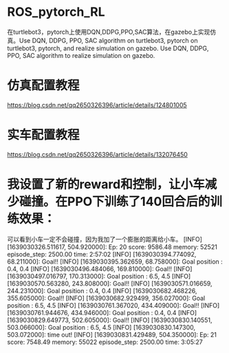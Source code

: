 # ROS_pytorch_RL
在turtlebot3，pytorch上使用DQN,DDPG,PPO,SAC算法，在gazebo上实现仿真。Use DQN, DDPG, PPO, SAC algorithm on turtlebot3, pytorch on turtlebot3, pytorch, and realize simulation on gazebo. Use DQN, DDPG, PPO, SAC algorithm to realize simulation on gazebo.
# 仿真配置教程
https://blog.csdn.net/qq2650326396/article/details/124801005
# 实车配置教程
https://blog.csdn.net/qq2650326396/article/details/132076450

# 我设置了新的reward和控制，让小车减少碰撞。在PPO下训练了140回合后的训练效果：
可以看到小车一定不会碰撞，因为我加了一个膨胀的距离给小车。 
[INFO] [1639030326.511617, 504.920000]: Ep: 20 score: 9586.48 memory: 52521 episode_step: 2500.00 time: 2:57:02
[INFO] [1639030394.774092, 68.211000]: Goal!!
[INFO] [1639030395.362659, 68.758000]: Goal position : 0.4, 0.4
[INFO] [1639030496.484066, 169.810000]: Goal!!
[INFO] [1639030497.016797, 170.313000]: Goal position : 6.5, 4.5
[INFO] [1639030570.563280, 243.808000]: Goal!!
[INFO] [1639030571.016659, 244.231000]: Goal position : 0.4, 0.4
[INFO] [1639030682.468226, 355.605000]: Goal!!
[INFO] [1639030682.929499, 356.027000]: Goal position : 6.5, 4.5
[INFO] [1639030761.367020, 434.409000]: Goal!!
[INFO] [1639030761.944676, 434.946000]: Goal position : 0.4, 0.4
[INFO] [1639030829.649773, 502.605000]: Goal!!
[INFO] [1639030830.140551, 503.066000]: Goal position : 6.5, 4.5
[INFO] [1639030830.147300, 503.072000]: time out!
[INFO] [1639030831.429489, 504.350000]: Ep: 21 score: 7548.49 memory: 55022 episode_step: 2500.00 time: 3:05:27

